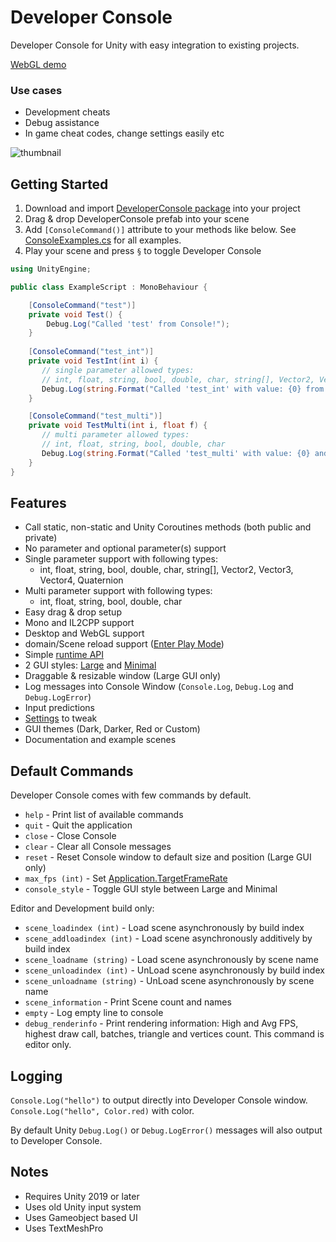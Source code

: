 # Developer Console

Developer Console for Unity with easy integration to existing projects.

[WebGL demo](https://anarkila.github.io/DeveloperConsole/Demo)

### Use cases 
- Development cheats
- Debug assistance
- In game cheat codes, change settings easily etc

![thumbnail](https://github.com/anarkila/DeveloperConsole/blob/main/Images/large_dark.PNG)

## Getting Started
1. Download and import [DeveloperConsole package](https://github.com/anarkila/DeveloperConsole/releases/download/v1.0.0/DeveloperConsole_1.0.0.unitypackage) into your project
2. Drag & drop DeveloperConsole prefab into your scene
3. Add ``[ConsoleCommand()]`` attribute to your methods like below. See [ConsoleExamples.cs](https://github.com/anarkila/DeveloperConsole/blob/main/Console/Assets/DeveloperConsole/Example%20scenes/Example%20scripts/ConsoleExamples.cs) for all examples. 
4. Play your scene and press ``§`` to toggle Developer Console

```C#
using UnityEngine;

public class ExampleScript : MonoBehaviour {

    [ConsoleCommand("test")]
    private void Test() {
        Debug.Log("Called 'test' from Console!");
    }
    
    [ConsoleCommand("test_int")]
    private void TestInt(int i) {
       // single parameter allowed types: 
       // int, float, string, bool, double, char, string[], Vector2, Vector3, Vector4, Quaternion
       Debug.Log(string.Format("Called 'test_int' with value: {0} from Console!", i));
    }

    [ConsoleCommand("test_multi")]
    private void TestMulti(int i, float f) {
       // multi parameter allowed types:
       // int, float, string, bool, double, char
       Debug.Log(string.Format("Called 'test_multi' with value: {0} and {1} from Console!", i, f));
    }
}
```

## Features

- Call static, non-static and Unity Coroutines methods (both public and private)
- No parameter and optional parameter(s) support
- Single parameter support with following types:
    - int, float, string, bool, double, char, string[], Vector2, Vector3, Vector4, Quaternion
- Multi parameter support with following types:
    - int, float, string, bool, double, char
- Easy drag & drop setup
- Mono and IL2CPP support
- Desktop and WebGL support
- domain/Scene reload support ([Enter Play Mode](https://docs.unity3d.com/Manual/ConfigurableEnterPlayMode.html))
- Simple [runtime API](https://github.com/anarkila/DeveloperConsole/blob/main/Console/Assets/DeveloperConsole/Scripts/Console.cs)
- 2 GUI styles: [Large](https://github.com/anarkila/DeveloperConsole/blob/main/Images/large_dark.PNG) and [Minimal](https://github.com/anarkila/DeveloperConsole/blob/main/Images/minimal.png)
- Draggable & resizable window (Large GUI only)
- Log messages into Console Window (``Console.Log``, ``Debug.Log`` and ``Debug.LogError``)
- Input predictions
- [Settings](https://github.com/anarkila/DeveloperConsole/blob/main/Images/settings.PNG) to tweak
- GUI themes (Dark, Darker, Red or Custom)
- Documentation and example scenes

## Default Commands
Developer Console comes with few commands by default.

* ``help`` - Print list of available commands
* ``quit`` - Quit the application
* ``close`` - Close Console
* ``clear`` - Clear all Console messages
* ``reset`` - Reset Console window to default size and position (Large GUI only)
* ``max_fps (int)`` - Set [Application.TargetFrameRate](https://docs.unity3d.com/ScriptReference/Application-targetFrameRate.html)
* ``console_style`` - Toggle GUI style between Large and Minimal

Editor and Development build only:

* ``scene_loadindex (int)`` - Load scene asynchronously by build index
* ``scene_addloadindex (int)`` - Load scene asynchronously additively by build index
* ``scene_loadname (string)`` - Load scene asynchronously by scene name
* ``scene_unloadindex (int)`` - UnLoad scene asynchronously by build index
* ``scene_unloadname (string)`` - UnLoad scene asynchronously by scene name
* ``scene_information`` - Print Scene count and names
* ``empty`` - Log empty line to console
* ``debug_renderinfo`` - Print rendering information: High and Avg FPS, highest draw call, batches, triangle and vertices count. This command is editor only.

## Logging
``Console.Log("hello")`` to output directly into Developer Console window. ``Console.Log("hello", Color.red)`` with color.

By default Unity ``Debug.Log()`` or ``Debug.LogError()`` messages will also output to Developer Console.

## Notes
- Requires Unity 2019 or later
- Uses old Unity input system
- Uses Gameobject based UI
- Uses TextMeshPro